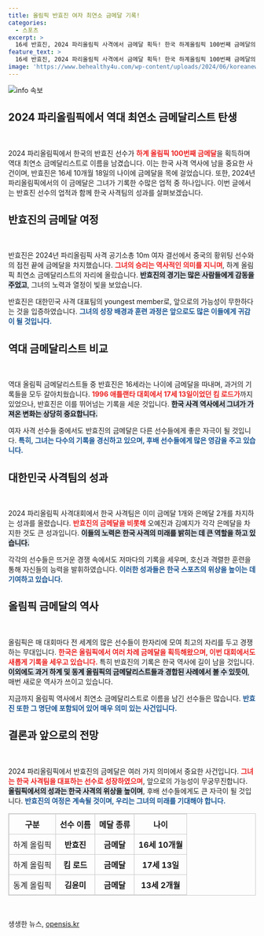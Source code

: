 ```yaml
---
title: 올림픽 반효진 여자 최연소 금메달 기록!
categories:
  - 스포츠
excerpt: >
  16세 반효진, 2024 파리올림픽 사격에서 금메달 획득! 한국 하계올림픽 100번째 금메달의 주인공이자, 역대 최연소 금메달리스트로 기록된다. 긴장감 넘치는 슛오프를 뚫고 이룬 역사적 순간, 지금 바로 확인하세요!
feature_text: >
  16세 반효진, 2024 파리올림픽 사격에서 금메달 획득! 한국 하계올림픽 100번째 금메달의 주인공이자, 역대 최연소 금메달리스트로 기록된다. 긴장감 넘치는 슛오프를 뚫고 이룬 역사적 순간, 지금 바로 확인하세요!
image: 'https://www.behealthy4u.com/wp-content/uploads/2024/06/koreanews.jpg'
---
```


<p><img src="https://www.behealthy4u.com/wp-content/uploads/2024/06/koreanews.jpg" alt="info 속보" /></p>

<h2 data-ke-size="size26">2024 파리올림픽에서 역대 최연소 금메달리스트 탄생</h2>

<p data-ke-size="size16">&nbsp;</p>

<p>2024 파리올림픽에서 한국의 반효진 선수가 <b><span style="color: #ee2323;">하계 올림픽 100번째 금메달</span></b>을 획득하며 역대 최연소 금메달리스트로 이름을 남겼습니다. 이는 한국 사격 역사에 남을 중요한 사건이며, 반효진은 16세 10개월 18일의 나이에 금메달을 목에 걸었습니다. 또한, 2024년 파리올림픽에서의 이 금메달은 그녀가 기록한 수많은 업적 중 하나입니다. 이번 글에서는 반효진 선수의 업적과 함께 한국 사격팀의 성과를 살펴보겠습니다.</p>

<h2 data-ke-size="size26">반효진의 금메달 여정</h2>

<p data-ke-size="size16">&nbsp;</p>

<p>반효진은 2024년 파리올림픽 사격 공기소총 10m 여자 결선에서 중국의 황위팅 선수와의 접전 끝에 금메달을 차지했습니다. <b><span style="color: #ee2323;">그녀의 승리는 역사적인 의미를 지니며</span></b>, 하계 올림픽 최연소 금메달리스트의 자리에 올랐습니다. <b><span style="background-color: #21538527;">반효진의 경기는 많은 사람들에게 감동을 주었고</span></b>, 그녀의 노력과 열정이 빛을 보았습니다. </p>

<p>반효진은 대한민국 사격 대표팀의 youngest member로, 앞으로의 가능성이 무한하다는 것을 입증하였습니다. <b><span style="color: #1a5490;">그녀의 성장 배경과 훈련 과정은 앞으로도 많은 이들에게 귀감이 될 것입니다.</span></b></p>

<h2 data-ke-size="size26">역대 금메달리스트 비교</h2>

<p data-ke-size="size16">&nbsp;</p>

<p>역대 올림픽 금메달리스트들 중 반효진은 16세라는 나이에 금메달을 따내며, 과거의 기록들을 모두 갈아치웠습니다. <b><span style="color: #ee2323;">1996 애틀랜타 대회에서 17세 13일이었던 킴 로드가</span></b>까지 있었으나, 반효진은 이를 뛰어넘는 기록을 세운 것입니다. <b><span style="background-color: #21538527;">한국 사격 역사에서 그녀가 가져온 변화는 상당히 중요합니다.</span></b></p>

<p>여자 사격 선수들 중에서도 반효진의 금메달은 다른 선수들에게 좋은 자극이 될 것입니다. <b><span style="color: #1a5490;">특히, 그녀는 다수의 기록을 경신하고 있으며, 후배 선수들에게 많은 영감을 주고 있습니다.</span></b> </p>

<h2 data-ke-size="size26">대한민국 사격팀의 성과</h2>

<p data-ke-size="size16">&nbsp;</p>

<p>2024 파리올림픽 사격대회에서 한국 사격팀은 이미 금메달 1개와 은메달 2개를 차지하는 성과를 올렸습니다. <b><span style="color: #ee2323;">반효진의 금메달을 비롯해</span></b> 오예진과 김예지가 각각 은메달을 차지한 것도 큰 성과입니다. <b><span style="background-color: #21538527;">이들의 노력은 한국 사격의 미래를 밝히는 데 큰 역할을 하고 있습니다.</span></b></p>

<p>각각의 선수들은 뜨거운 경쟁 속에서도 저마다의 기록을 세우며, 호신과 격렬한 훈련을 통해 자신들의 능력을 발휘하였습니다. <b><span style="color: #1a5490;">이러한 성과들은 한국 스포츠의 위상을 높이는 데 기여하고 있습니다.</span></b></p>

<h2 data-ke-size="size26">올림픽 금메달의 역사</h2>

<p data-ke-size="size16">&nbsp;</p>

<p>올림픽은 매 대회마다 전 세계의 많은 선수들이 한자리에 모여 최고의 자리를 두고 경쟁하는 무대입니다. <b><span style="color: #ee2323;">한국은 올림픽에서 여러 차례 금메달을 획득해왔으며, 이번 대회에서도 새롭게 기록을 세우고 있습니다.</span></b> 특히 반효진의 기록은 한국 역사에 길이 남을 것입니다. <b><span style="background-color: #21538527;">이외에도 과거 하계 및 동계 올림픽의 금메달리스트들과 경합된 사례에서 볼 수 있듯이</span></b>, 매번 새로운 역사가 쓰이고 있습니다. </p>

<p>지금까지 올림픽 역사에서 최연소 금메달리스트로 이름을 남긴 선수들은 많습니다. <b><span style="color: #1a5490;">반효진 또한 그 명단에 포함되어 있어 매우 의미 있는 사건입니다.</span></b> </p>

<h2 data-ke-size="size26">결론과 앞으로의 전망</h2>

<p data-ke-size="size16">&nbsp;</p>

<p>2024 파리올림픽에서 반효진의 금메달은 여러 가지 의미에서 중요한 사건입니다. <b><span style="color: #ee2323;">그녀는 한국 사격팀을 대표하는 선수로 성장하였으며</span></b>, 앞으로의 가능성이 무궁무진합니다. <b><span style="background-color: #21538527;">올림픽에서의 성과는 한국 사격의 위상을 높이며</span></b>, 후배 선수들에게도 큰 자극이 될 것입니다. <b><span style="color: #1a5490;">반효진의 여정은 계속될 것이며, 우리는 그녀의 미래를 기대해야 합니다.</span></b> </p>

<table style="width: 100%; border: 1px solid #ccc; border-collapse: collapse;">
  <tr>
    <th style="border: 1px solid #ccc; padding: 8px; text-align: center;">구분</th>
    <th style="border: 1px solid #ccc; padding: 8px; text-align: center;">선수 이름</th>
    <th style="border: 1px solid #ccc; padding: 8px; text-align: center;">메달 종류</th>
    <th style="border: 1px solid #ccc; padding: 8px; text-align: center;">나이</th>
  </tr>
  <tr>
    <td style="border: 1px solid #ccc; padding: 8px; text-align: center;">하계 올림픽</td>
    <td style="border: 1px solid #ccc; padding: 8px; text-align: center;"><b>반효진</b></td>
    <td style="border: 1px solid #ccc; padding: 8px; text-align: center;"><b>금메달</b></td>
    <td style="border: 1px solid #ccc; padding: 8px; text-align: center;"><b>16세 10개월</b></td>
  </tr>
  <tr>
    <td style="border: 1px solid #ccc; padding: 8px; text-align: center;">하계 올림픽</td>
    <td style="border: 1px solid #ccc; padding: 8px; text-align: center;"><b>킴 로드</b></td>
    <td style="border: 1px solid #ccc; padding: 8px; text-align: center;"><b>금메달</b></td>
    <td style="border: 1px solid #ccc; padding: 8px; text-align: center;"><b>17세 13일</b></td>
  </tr>
  <tr>
    <td style="border: 1px solid #ccc; padding: 8px; text-align: center;">동계 올림픽</td>
    <td style="border: 1px solid #ccc; padding: 8px; text-align: center;"><b>김윤미</b></td>
    <td style="border: 1px solid #ccc; padding: 8px; text-align: center;"><b>금메달</b></td>
    <td style="border: 1px solid #ccc; padding: 8px; text-align: center;"><b>13세 2개월</b></td>
  </tr>
</table>

<p data-ke-size="size16">&nbsp;</p>
생생한 뉴스, <a href="https://opensis.kr" rel="dofollow">opensis.kr</a>


